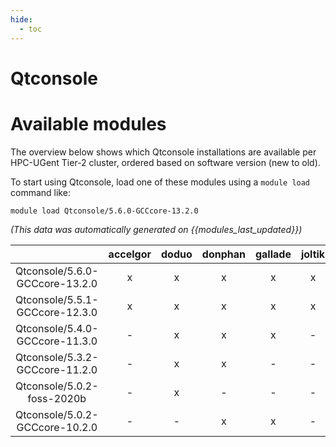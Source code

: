 ```yaml
---
hide:
  - toc
---
```


Qtconsole
=========

# Available modules


The overview below shows which Qtconsole installations are available per HPC-UGent Tier-2 cluster, ordered based on software version (new to old).

To start using Qtconsole, load one of these modules using a `module load` command like:

```shell
module load Qtconsole/5.6.0-GCCcore-13.2.0
```

*(This data was automatically generated on {{modules_last_updated}})*  

| |accelgor|doduo|donphan|gallade|joltik|shinx|
| :---: | :---: | :---: | :---: | :---: | :---: | :---: |
|Qtconsole/5.6.0-GCCcore-13.2.0|x|x|x|x|x|x|
|Qtconsole/5.5.1-GCCcore-12.3.0|x|x|x|x|x|x|
|Qtconsole/5.4.0-GCCcore-11.3.0|-|x|x|x|-|-|
|Qtconsole/5.3.2-GCCcore-11.2.0|-|x|x|-|-|-|
|Qtconsole/5.0.2-foss-2020b|-|x|-|-|-|-|
|Qtconsole/5.0.2-GCCcore-10.2.0|-|-|x|x|-|-|
